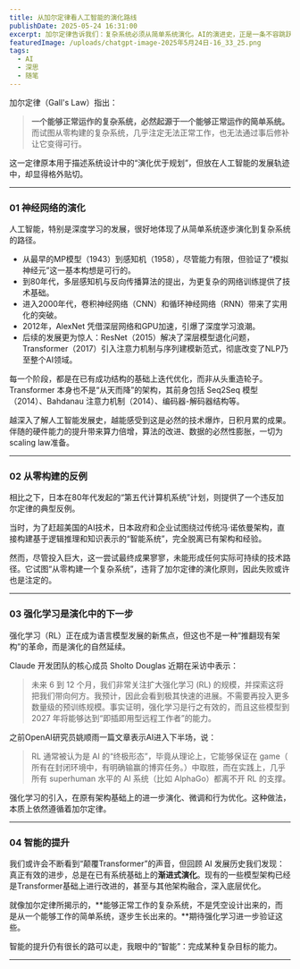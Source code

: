 ```yaml
---
title: 从加尔定律看人工智能的演化路线
publishDate: 2025-05-24 16:31:00
excerpt: 加尔定律告诉我们：复杂系统必须从简单系统演化。AI的演进史，正是一条不容跳跃的技术积累之路。
featuredImage: /uploads/chatgpt-image-2025年5月24日-16_33_25.png
tags:
  - AI
  - 深思
  - 随笔
---
```

加尔定律（Gall's Law）指出：

> **一个能够正常运作的复杂系统，必然起源于一个能够正常运作的简单系统。**
> 而试图从零构建的复杂系统，几乎注定无法正常工作，也无法通过事后修补让它变得可行。

这一定律原本用于描述系统设计中的“演化优于规划”，但放在人工智能的发展轨迹中，却显得格外贴切。

- - -

### 01 神经网络的演化

人工智能，特别是深度学习的发展，很好地体现了从简单系统逐步演化到复杂系统的路径。

* 从最早的MP模型（1943）到感知机（1958），尽管能力有限，但验证了“模拟神经元”这一基本构想是可行的。
* 到80年代，多层感知机与反向传播算法的提出，为更复杂的网络训练提供了技术基础。
* 进入2000年代，卷积神经网络（CNN）和循环神经网络（RNN）带来了实用化的突破。
* 2012年，AlexNet 凭借深层网络和GPU加速，引爆了深度学习浪潮。
* 后续的发展更为惊人：ResNet（2015）解决了深层模型退化问题，Transformer（2017）引入注意力机制与序列建模新范式，彻底改变了NLP乃至整个AI领域。

每一个阶段，都是在已有成功结构的基础上迭代优化，而非从头重造轮子。Transformer 本身也不是“从天而降”的架构，其前身包括 Seq2Seq 模型（2014）、Bahdanau 注意力机制（2014）、编码器-解码器结构等。

越深入了解人工智能发展史，越能感受到这是必然的技术爆炸，日积月累的成果。伴随的硬件能力的提升带来算力倍增，算法的改进、数据的必然性膨胀，一切为scaling law准备。

- - -

### 02 从零构建的反例

相比之下，日本在80年代发起的“第五代计算机系统”计划，则提供了一个违反加尔定律的典型反例。

当时，为了赶超美国的AI技术，日本政府和企业试图绕过传统冯·诺依曼架构，直接构建基于逻辑推理和知识表示的“智能系统”，完全脱离已有架构和经验。

然而，尽管投入巨大，这一尝试最终成果寥寥，未能形成任何实际可持续的技术路径。它试图“从零构建一个复杂系统”，违背了加尔定律的演化原则，因此失败或许也是注定的。

- - -

### 03 强化学习是演化中的下一步

强化学习（RL）正在成为语言模型发展的新焦点，但这也不是一种“推翻现有架构”的革命，而是演化的自然延续。

Claude 开发团队的核心成员 Sholto Douglas 近期在采访中表示：

> 未来 6 到 12 个月，我们非常关注扩大强化学习 (RL) 的规模，并探索这将把我们带向何方。我预计，因此会看到极其快速的进展。不需要再投入更多数量级的预训练规模。事实证明，强化学习是行之有效的，而且这些模型到 2027 年将能够达到“即插即用型远程工作者”的能力。

之前OpenAI研究员姚顺雨一篇文章表示AI进入下半场，说：

> RL 通常被认为是 AI 的“终极形态”，毕竟从理论上，它能够保证在 game（ 所有在封闭环境中，有明确输赢的博弈任务。）中取胜，而在实践上，几乎所有 superhuman 水平的 AI 系统（比如 AlphaGo）都离不开 RL 的支撑。

强化学习的引入，在原有架构基础上的进一步演化、微调和行为优化。这种做法，本质上依然遵循着加尔定律。

- - -

### 04 智能的提升

我们或许会不断看到“颠覆Transformer”的声音，但回顾 AI 发展历史我们发现：真正有效的进步，总是在已有系统基础上的**渐进式演化**。现有的一些模型架构已经是Transformer基础上进行改进的，甚至与其他架构融合，深入底层优化。

就像加尔定律所揭示的，**能够正常工作的复杂系统，不是凭空设计出来的，而是从一个能够工作的简单系统，逐步生长出来的。**期待强化学习进一步验证这些。

智能的提升仍有很长的路可以走，我眼中的“智能”：完成某种复杂目标的能力。

- - -
